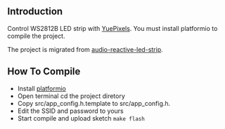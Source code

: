## Introduction ##

Control WS2812B LED strip with [YuePixels](https://www.tindie.com/products/aprbrother/yuepixels-wifi-led-driver/). You must install platformio to compile the project.

The project is migrated from [audio-reactive-led-strip](https://github.com/scottlawsonbc/audio-reactive-led-strip).

## How To Compile ##

* Install [platformio](http://platformio.org/)
* Open terminal cd the project diretory
* Copy src/app_config.h.template to src/app_config.h.
* Edit the SSID and password to yours
* Start compile and upload sketch ```make flash```
